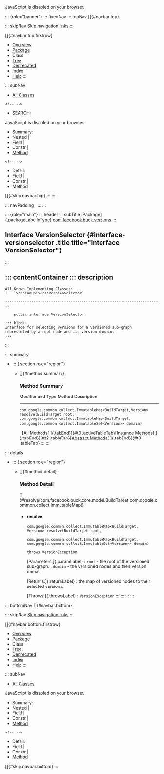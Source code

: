 <div>

JavaScript is disabled on your browser.

</div>

::: {role="banner"}
::: fixedNav
::: topNav
[]{#navbar.top}

::: skipNav
[Skip navigation links](#skip.navbar.top "Skip navigation links")
:::

[]{#navbar.top.firstrow}

-   [Overview](../../../../index.html)
-   [Package](package-summary.html)
-   Class
-   [Tree](package-tree.html)
-   [Deprecated](../../../../deprecated-list.html)
-   [Index](../../../../index-all.html)
-   [Help](../../../../help-doc.html)
:::

::: subNav
-   [All Classes](../../../../allclasses.html)

```{=html}
<!-- -->
```
-   SEARCH:

<div>

<div>

JavaScript is disabled on your browser.

</div>

</div>

<div>

-   Summary: 
-   Nested \| 
-   Field \| 
-   Constr \| 
-   [Method](#method.summary)

```{=html}
<!-- -->
```
-   Detail: 
-   Field \| 
-   Constr \| 
-   [Method](#method.detail)

</div>

[]{#skip.navbar.top}
:::
:::

::: navPadding
 
:::
:::

::: {role="main"}
::: header
::: subTitle
[Package]{.packageLabelInType} [com.facebook.buck.versions](package-summary.html)
:::

## Interface VersionSelector {#interface-versionselector .title title="Interface VersionSelector"}
:::

::: contentContainer
::: description
-   

    All Known Implementing Classes:
    :   `VersionUniverseVersionSelector`

    ------------------------------------------------------------------------

        public interface VersionSelector

    ::: block
    Interface for selecting versions for a versioned sub-graph
    represented by a root node and its version domain.
    :::
:::

::: summary
-   ::: {.section role="region"}
    -   []{#method.summary}

        ### Method Summary

          Modifier and Type                                               Method                                                                                                                                           Description
          --------------------------------------------------------------- ------------------------------------------------------------------------------------------------------------------------------------------------ -------------
          `com.google.common.collect.ImmutableMap<BuildTarget,​Version>`   `resolve​(BuildTarget root,        com.google.common.collect.ImmutableMap<BuildTarget,​com.google.common.collect.ImmutableSet<Version>> domain)`    

          : [All Methods[ ]{.tabEnd}]{#t0 .activeTableTab}[[Instance
          Methods](javascript:show(2);)[ ]{.tabEnd}]{#t2
          .tableTab}[[Abstract
          Methods](javascript:show(4);)[ ]{.tabEnd}]{#t3 .tableTab}
    :::
:::

::: details
-   ::: {.section role="region"}
    -   []{#method.detail}

        ### Method Detail

        []{#resolve(com.facebook.buck.core.model.BuildTarget,com.google.common.collect.ImmutableMap)}

        -   #### resolve

            ``` methodSignature
            com.google.common.collect.ImmutableMap<BuildTarget,​Version> resolve​(BuildTarget root,
                                                                                      com.google.common.collect.ImmutableMap<BuildTarget,​com.google.common.collect.ImmutableSet<Version>> domain)
                                                                               throws VersionException
            ```

            [Parameters:]{.paramLabel}
            :   `root` - the root of the versioned sub-graph.
            :   `domain` - the versioned nodes and their version domain.

            [Returns:]{.returnLabel}
            :   the map of versioned nodes to their selected versions.

            [Throws:]{.throwsLabel}
            :   `VersionException`
    :::
:::
:::
:::

::: bottomNav
[]{#navbar.bottom}

::: skipNav
[Skip navigation links](#skip.navbar.bottom "Skip navigation links")
:::

[]{#navbar.bottom.firstrow}

-   [Overview](../../../../index.html)
-   [Package](package-summary.html)
-   Class
-   [Tree](package-tree.html)
-   [Deprecated](../../../../deprecated-list.html)
-   [Index](../../../../index-all.html)
-   [Help](../../../../help-doc.html)
:::

::: subNav
-   [All Classes](../../../../allclasses.html)

<div>

<div>

JavaScript is disabled on your browser.

</div>

</div>

<div>

-   Summary: 
-   Nested \| 
-   Field \| 
-   Constr \| 
-   [Method](#method.summary)

```{=html}
<!-- -->
```
-   Detail: 
-   Field \| 
-   Constr \| 
-   [Method](#method.detail)

</div>

[]{#skip.navbar.bottom}
:::
